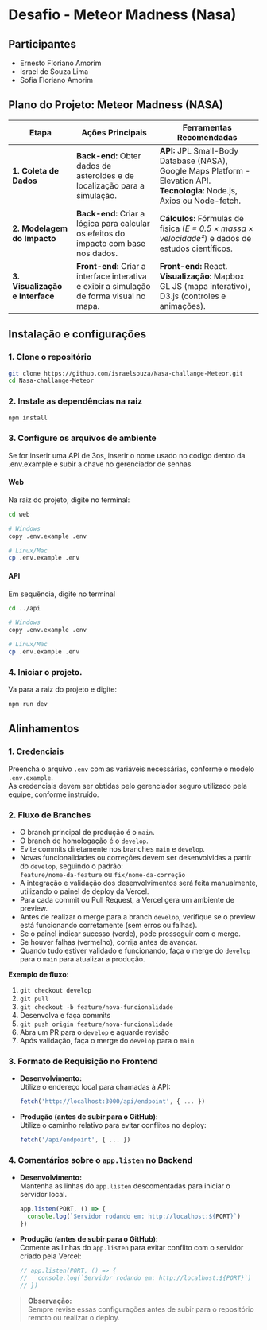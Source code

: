 # Desafio - Meteor Madness (Nasa)

## Participantes

- Ernesto Floriano Amorim
- Israel de Souza Lima
- Sofia Floriano Amorim

## Plano do Projeto: Meteor Madness (NASA)

| Etapa                        | Ações Principais                                                                 | Ferramentas Recomendadas                                                                                           |
|------------------------------|----------------------------------------------------------------------------------|-------------------------------------------------------------------------------------------------------------------|
| **1. Coleta de Dados**       | **Back-end:** Obter dados de asteroides e de localização para a simulação.       | **API:** JPL Small-Body Database (NASA), Google Maps Platform - Elevation API.<br>**Tecnologia:** Node.js, Axios ou Node-fetch. |
| **2. Modelagem do Impacto**  | **Back-end:** Criar a lógica para calcular os efeitos do impacto com base nos dados. | **Cálculos:** Fórmulas de física (*E = 0.5 × massa × velocidade²*) e dados de estudos científicos.                |
| **3. Visualização e Interface** | **Front-end:** Criar a interface interativa e exibir a simulação de forma visual no mapa. | **Front-end:** React.<br>**Visualização:** Mapbox GL JS (mapa interativo), D3.js (controles e animações).          |

## Instalação e configurações

### 1. Clone o repositório

```bash
git clone https://github.com/israelsouza/Nasa-challange-Meteor.git
cd Nasa-challange-Meteor
```

### 2. Instale as dependências na raiz

```bash
npm install
```

### 3. Configure os arquivos de ambiente

Se for inserir uma API de 3os, inserir o nome usado no codigo dentro da .env.example e subir a chave no gerenciador de senhas

#### Web

Na raiz do projeto, digite no terminal:

```bash
cd web

# Windows
copy .env.example .env

# Linux/Mac
cp .env.example .env
```

#### API

Em sequência, digite no terminal

```bash
cd ../api

# Windows
copy .env.example .env

# Linux/Mac
cp .env.example .env
```

### 4. Iniciar o projeto.

Va para a raiz do projeto e digite:

```bash
npm run dev
```

## Alinhamentos

### 1. Credenciais
Preencha o arquivo `.env` com as variáveis necessárias, conforme o modelo `.env.example`.  
As credenciais devem ser obtidas pelo gerenciador seguro utilizado pela equipe, conforme instruído.

### 2. Fluxo de Branches

- O branch principal de produção é o `main`.
- O branch de homologação é o `develop`.
- Evite commits diretamente nos branches `main` e `develop`.
- Novas funcionalidades ou correções devem ser desenvolvidas a partir do `develop`, seguindo o padrão:  
  `feature/nome-da-feature` ou `fix/nome-da-correção`
- A integração e validação dos desenvolvimentos será feita manualmente, utilizando o painel de deploy da Vercel.
- Para cada commit ou Pull Request, a Vercel gera um ambiente de preview.  
- Antes de realizar o merge para a branch `develop`, verifique se o preview está funcionando corretamente (sem erros ou falhas).
- Se o painel indicar sucesso (verde), pode prosseguir com o merge.  
- Se houver falhas (vermelho), corrija antes de avançar.
- Quando tudo estiver validado e funcionando, faça o merge do `develop` para o `main` para atualizar a produção.

**Exemplo de fluxo:**
1. `git checkout develop`
2. `git pull`
3. `git checkout -b feature/nova-funcionalidade`
4. Desenvolva e faça commits
5. `git push origin feature/nova-funcionalidade`
6. Abra um PR para o `develop` e aguarde revisão
7. Após validação, faça o merge do `develop` para o `main`

### 3. Formato de Requisição no Frontend

- **Desenvolvimento:**  
  Utilize o endereço local para chamadas à API:
  ```js
  fetch('http://localhost:3000/api/endpoint', { ... })
  ```

- **Produção (antes de subir para o GitHub):**  
  Utilize o caminho relativo para evitar conflitos no deploy:
  ```js
  fetch('/api/endpoint', { ... })
  ```

### 4. Comentários sobre o `app.listen` no Backend

- **Desenvolvimento:**  
  Mantenha as linhas do `app.listen` descomentadas para iniciar o servidor local.
  ```js
  app.listen(PORT, () => {
    console.log(`Servidor rodando em: http://localhost:${PORT}`)
  })
  ```

- **Produção (antes de subir para o GitHub):**  
  Comente as linhas do `app.listen` para evitar conflito com o servidor criado pela Vercel:
  ```js
  // app.listen(PORT, () => {
  //   console.log(`Servidor rodando em: http://localhost:${PORT}`)
  // })
  ```

> **Observação:**  
> Sempre revise essas configurações antes de subir para o repositório remoto ou realizar o deploy.